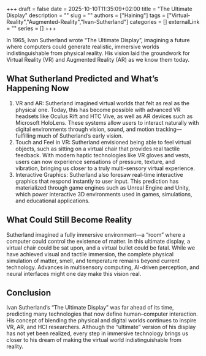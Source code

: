 +++ 
draft = false
date = 2025-10-10T11:35:09+02:00
title = "The Ultimate Display"
description = ""
slug = ""
authors = ["Haining"]
tags = ["Virtual-Reality","Augmented-Reality","Ivan-Sutherland"]
categories = []
externalLink = ""
series = []
+++

In 1965, Ivan Sutherland wrote “The Ultimate Display”, imagining a future where computers could generate realistic, immersive worlds indistinguishable from physical reality. His vision laid the groundwork for Virtual Reality (VR) and Augmented Reality (AR) as we know them today.

## What Sutherland Predicted and What’s Happening Now
1. VR and AR:
Sutherland imagined virtual worlds that felt as real as the physical one. Today, this has become possible with advanced VR headsets like Oculus Rift and HTC Vive, as well as AR devices such as Microsoft HoloLens. These systems allow users to interact naturally with digital environments through vision, sound, and motion tracking—fulfilling much of Sutherland’s early vision.
2. Touch and Feel in VR:
Sutherland envisioned being able to feel virtual objects, such as sitting on a virtual chair that provides real tactile feedback. With modern haptic technologies like VR gloves and vests, users can now experience sensations of pressure, texture, and vibration, bringing us closer to a truly multi-sensory virtual experience.
3. Interactive Graphics:
Sutherland also foresaw real-time interactive graphics that respond instantly to user input. This prediction has materialized through game engines such as Unreal Engine and Unity, which power interactive 3D environments used in games, simulations, and educational applications.


## What Could Still Become Reality

Sutherland imagined a fully immersive environment—a “room” where a computer could control the existence of matter. In this ultimate display, a virtual chair could be sat upon, and a virtual bullet could be fatal. While we have achieved visual and tactile immersion, the complete physical simulation of matter, smell, and temperature remains beyond current technology. Advances in multisensory computing, AI-driven perception, and neural interfaces might one day make this vision real.


## Conclusion

Ivan Sutherland’s “The Ultimate Display” was far ahead of its time, predicting many technologies that now define human–computer interaction. His concept of blending the physical and digital worlds continues to inspire VR, AR, and HCI researchers. Although the “ultimate” version of his display has not yet been realized, every step in immersive technology brings us closer to his dream of making the virtual world indistinguishable from reality.

